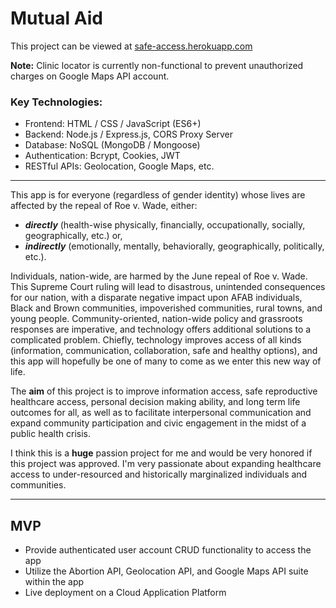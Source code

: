 # Mutual Aid

This project can be viewed at [safe-access.herokuapp.com](https://safe-access.herokuapp.com)

**Note:** Clinic locator is currently non-functional to prevent unauthorized charges on Google Maps API account.

### Key Technologies:

- Frontend: HTML / CSS / JavaScript (ES6+)
- Backend: Node.js / Express.js, CORS Proxy Server
- Database: NoSQL (MongoDB / Mongoose)
- Authentication: Bcrypt, Cookies, JWT
- RESTful APIs: Geolocation, Google Maps, etc.


---


This app is for everyone (regardless of gender identity) whose lives are affected by the repeal of Roe v. Wade, either: 
- **_directly_** (health-wise physically, financially, occupationally, socially, geographically, etc.) or, 
- **_indirectly_** (emotionally, mentally, behaviorally, geographically, politically, etc.). 

Individuals, nation-wide, are harmed by the June repeal of Roe v. Wade. This Supreme Court ruling will lead to disastrous, unintended consequences for our nation, with a disparate negative impact upon AFAB individuals, Black and Brown communities, impoverished communities, rural towns, and young people. Community-oriented, nation-wide policy and grassroots responses are imperative, and technology offers additional solutions to a complicated problem. Chiefly, technology improves access of all kinds (information, communication, collaboration, safe and healthy options), and this app will hopefully be one of many to come as we enter this new way of life.

The **aim** of this project is to improve information access, safe reproductive healthcare access, personal decision making ability, and long term life outcomes for all, as well as to facilitate interpersonal communication and expand community participation and civic engagement in the midst of a public health crisis.

I think this is a **huge** passion project for me and would be very honored if this project was approved. I'm very passionate about expanding healthcare access to under-resourced and historically marginalized individuals and communities.

---

## MVP

- Provide authenticated user account CRUD functionality to access the app
- Utilize the Abortion API, Geolocation API, and Google Maps API suite within the app
- Live deployment on a Cloud Application Platform


